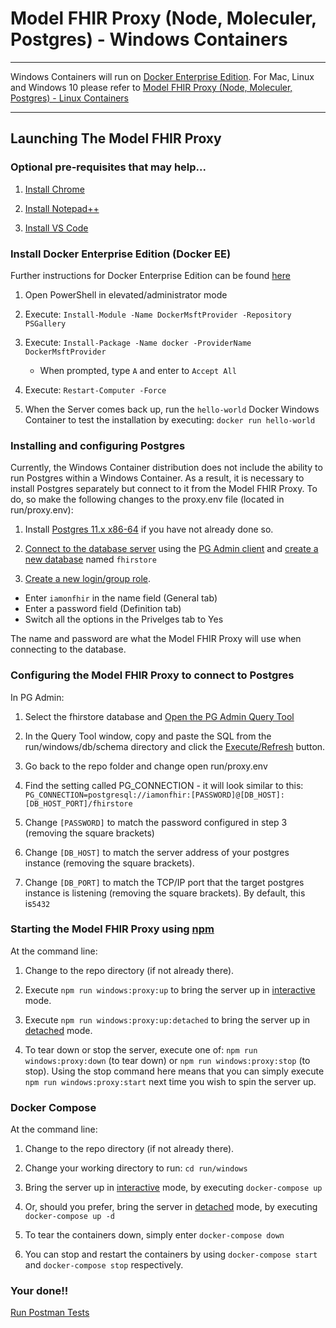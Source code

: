 # Model FHIR Proxy (Node, Moleculer, Postgres) - Windows Containers

---

Windows Containers will run on [Docker Enterprise Edition](https://docs.microsoft.com/en-us/virtualization/windowscontainers/quick-start/set-up-environment?tabs=Windows-Server). For Mac, Linux and Windows 10 please refer to [Model FHIR Proxy (Node, Moleculer, Postgres) - Linux Containers](linux.md)

---

## Launching The Model FHIR Proxy

### Optional pre-requisites that may help...

1. [Install Chrome](https://support.google.com/chrome/answer/95346?co=GENIE.Platform%3DDesktop&hl=en-GB)

2. [Install Notepad++](https://notepad-plus-plus.org)

3. [Install VS Code](https://code.visualstudio.com/download)

### Install Docker Enterprise Edition (Docker EE)
Further instructions for Docker Enterprise Edition can be found [here](https://docs.microsoft.com/en-us/virtualization/windowscontainers/quick-start/set-up-environment?tabs=Windows-Server)

1. Open PowerShell in elevated/administrator mode

2. Execute: `Install-Module -Name DockerMsftProvider -Repository PSGallery`

3. Execute: `Install-Package -Name docker -ProviderName DockerMsftProvider`
   
   * When prompted, type `A` and enter to `Accept All`

4. Execute: `Restart-Computer -Force`

5. When the Server comes back up, run the `hello-world` Docker Windows Container to test the installation by executing: `docker run hello-world`

### Installing and configuring Postgres
Currently, the Windows Container distribution does not include the ability to run Postgres within a Windows Container. As a result, it is necessary to install Postgres separately but connect to it from the Model FHIR Proxy. To do, so make the following changes to the proxy.env file (located in run/proxy.env):

1. Install [Postgres 11.x x86-64](https://www.enterprisedb.com/downloads/postgres-postgresql-downloads/) if you have not already done so.

2. [Connect to the database server](https://www.pgadmin.org/docs/pgadmin4/4.17/connecting.html) using the [PG Admin client](https://www.pgadmin.org) and [create a new database](https://www.pgadmin.org/docs/pgadmin4/4.17/database_dialog.html) named `fhirstore` 

3. [Create a new login/group role](https://www.pgadmin.org/docs/pgadmin4/4.17/role_dialog.html). 

  * Enter `iamonfhir` in the name field (General tab)
  * Enter a password field (Definition tab)
  * Switch all the options in the Privelges tab to Yes

  The name and password are what the Model FHIR Proxy will use when connecting to the database.

### Configuring the Model FHIR Proxy to connect to Postgres
In PG Admin:

1. Select the fhirstore database and [Open the PG Admin Query Tool](https://www.pgadmin.org/docs/pgadmin4/latest/query_tool.html)

2. In the Query Tool window, copy and paste the SQL from the run/windows/db/schema directory and click the [Execute/Refresh](https://www.pgadmin.org/docs/pgadmin4/latest/query_tool_toolbar.html#query-execution) button.

3. Go back to the repo folder and change open run/proxy.env

4. Find the setting called PG_CONNECTION - it will look similar to this: `PG_CONNECTION=postgresql://iamonfhir:[PASSWORD]@[DB_HOST]:[DB_HOST_PORT]/fhirstore`

5. Change `[PASSWORD]` to match the password configured in step 3 (removing the square brackets)

6. Change `[DB_HOST]` to match the server address of your postgres instance (removing the square brackets).

7. Change `[DB_PORT]` to match the TCP/IP port that the target postgres instance is listening (removing the square brackets). By default, this is`5432`

### Starting the Model FHIR Proxy using [npm](https://www.npmjs.com)
At the command line:

1. Change to the repo directory (if not already there).

2. Execute `npm run windows:proxy:up` to bring the server up in [interactive](https://docs.docker.com/engine/reference/commandline/exec/) mode.

3. Execute `npm run windows:proxy:up:detached` to bring the server up in [detached](https://docs.docker.com/engine/reference/commandline/exec/) mode.

4. To tear down or stop the server, execute one of: `npm run windows:proxy:down` (to tear down) or `npm run windows:proxy:stop` (to stop). Using the stop command here means that you can simply execute `npm run windows:proxy:start` next time you wish to spin the server up.

### Docker Compose
At the command line:

1. Change to the repo directory (if not already there).

2. Change your working directory to run: `cd run/windows`

3. Bring the server up in [interactive](https://docs.docker.com/engine/reference/commandline/exec/) mode, by executing `docker-compose up`

4. Or, should you prefer, bring the server in [detached](https://docs.docker.com/engine/reference/commandline/exec/) mode, by executing `docker-compose up -d`

5. To tear the containers down, simply enter `docker-compose down`

6. You can stop and restart the containers by using `docker-compose start` and `docker-compose stop` respectively.

### Your done!!

[Run Postman Tests](../README.md)
